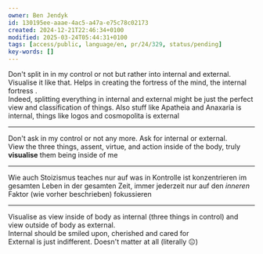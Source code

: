 ```yaml
---
owner: Ben Jendyk
id: 130195ee-aaae-4ac5-a47a-e75c78c02173
created: 2024-12-21T22:46:34+0100
modified: 2025-03-24T05:44:31+0100
tags: [access/public, language/en, pr/24/329, status/pending]
key-words: []
---
```


Don't split in in my control or not but rather into internal and external. Visualise it like that. Helps in creating the fortress of the mind, the internal fortress .  
Indeed, splitting everything in internal and external might be just the perfect view and classification of things. Also stuff like Apatheia and Anaxaria is internal, things like logos and cosmopolita is external

--- 

Don't ask in my control or not any more. Ask for internal or external.  
View the three things, assent, virtue, and action inside of the body, truly **visualise** them being inside of me

--- 

Wie auch Stoizismus teaches nur auf was in Kontrolle ist konzentrieren im gesamten Leben in der gesamten Zeit, immer jederzeit nur auf den *inneren* Faktor (wie vorher beschrieben) fokussieren

--- 

Visualise as view inside of body as internal (three things in control) and view outside of body as external.  
Internal should be smiled upon, cherished and cared for  
External is just indifferent. Doesn't matter at all (literally 😐)
